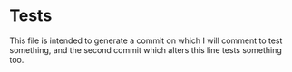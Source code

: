 # Tests


This file is intended to generate a commit on which I will comment to test something, and the second commit which alters this line tests something too.
